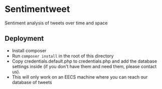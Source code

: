 # Sentimentweet
Sentiment analysis of tweets over time and space

## Deployment
- Install composer
- Run `composer install` in the root of this directory
- Copy credentials.default.php to credentials.php and add the database settings inside (if you don't have them and need them, please contact us).
- This will only work on an EECS machine where you can reach our database of tweets
